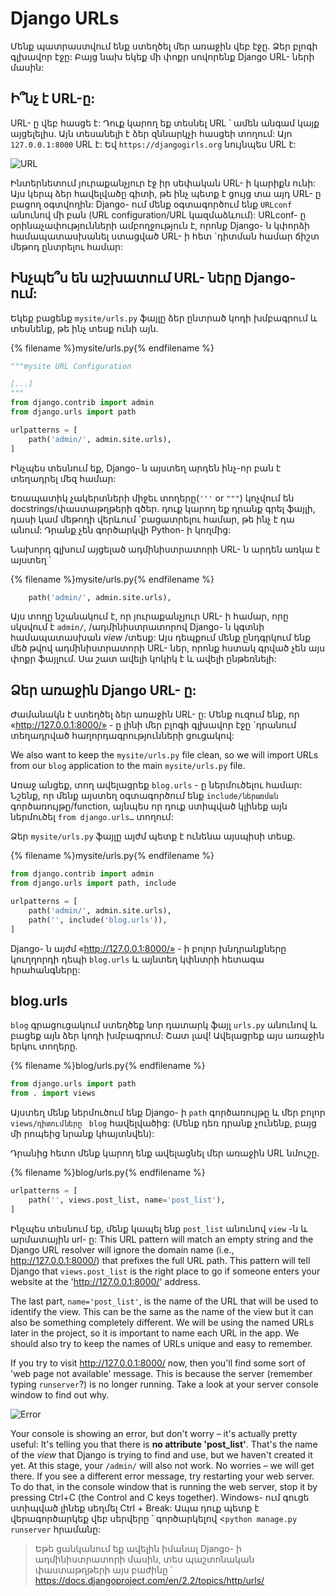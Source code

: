 # Django URLs

Մենք պատրաստվում ենք ստեղծել մեր առաջին վեբ էջը. Ձեր բլոգի գլխավոր էջը: Բայց նախ եկեք մի փոքր սովորենք Django URL- ների մասին:

## Ի՞նչ է URL-ը:

URL- ը վեբ հասցե է: Դուք կարող եք տեսնել URL ՝ ամեն անգամ կայք այցելելիս. Այն տեսանելի է ձեր զննարկչի հասցեի տողում: Այո `127.0.0.1:8000` URL է: Եվ `https://djangogirls.org` նույնպես URL է:

![URL](images/url.png)

Ինտերնետում յուրաքանչյուր էջ իր սեփական URL- ի կարիքն ունի: Այս կերպ ձեր հավելվածը գիտի, թե ինչ պետք է ցույց տա այդ URL- ը բացող օգտվողին: Django- ում մենք օգտագործում ենք `URLconf` անունով մի բան (URL configuration/URL կազմաձևում): URLconf- ը օրինաչափությունների ամբողջություն է, որոնք Django- ն կփորձի համապատասխանել ստացված URL- ի հետ `դիտման համար ճիշտ մեթոդ ընտրելու համար:

## Ինչպե՞ս են աշխատում URL- ները Django- ում:

Եկեք բացենք `mysite/urls.py` ֆայլը ձեր ընտրած կոդի խմբագրում և տեսնենք, թե ինչ տեսք ունի այն.

{% filename %}mysite/urls.py{% endfilename %}

```python
"""mysite URL Configuration

[...]
"""
from django.contrib import admin
from django.urls import path

urlpatterns = [
    path('admin/', admin.site.urls),
]
```

Ինչպես տեսնում եք, Django- ն այստեղ արդեն ինչ-որ բան է տեղադրել մեզ համար:

Եռապատիկ չակերտների միջեւ տողերը(`'''` or `"""`) կոչվում են docstrings/փաստաթղթերի գծեր. դուք կարող եք դրանք գրել ֆայլի, դասի կամ մեթոդի վերևում `բացատրելու համար, թե ինչ է դա անում: Դրանք չեն գործարկվի Python- ի կողմից:

Նախորդ գլխում այցելած ադմինիստրատորի URL- ն արդեն առկա է այստեղ ՝

{% filename %}mysite/urls.py{% endfilename %}

```python
    path('admin/', admin.site.urls),
```

Այս տողը նշանակում է, որ յուրաքանչյուր URL- ի համար, որը սկսվում է `admin/`, /ադմինիստրատորով Django- ն կգտնի համապատասխան *view* /տեսք: Այս դեպքում մենք ընդգրկում ենք մեծ թվով ադմինիստրատորի URL- ներ, որոնք հստակ գրված չեն այս փոքր ֆայլում. Սա շատ ավելի կոկիկ է և ավելի ընթեռնելի:

## Ձեր առաջին Django URL- ը:

Ժամանակն է ստեղծել ձեր առաջին URL- ը: Մենք ուզում ենք, որ «http://127.0.0.1:8000/» - ը լինի մեր բլոգի գլխավոր էջը `դրանում տեղադրված հաղորդագրությունների ցուցակով:

We also want to keep the `mysite/urls.py` file clean, so we will import URLs from our `blog` application to the main `mysite/urls.py` file.

Առաջ անցեք, տող ավելացրեք `blog.urls` - ը ներմուծելու համար: Նշենք, որ մենք այստեղ օգտագործում ենք `include/ներառման` գործառույթը/function, այնպես որ դուք ստիպված կլինեք այն ներմուծել `from django.urls…` տողում:

Ձեր `mysite/urls.py` ֆայլը այժմ պետք է ունենա այսպիսի տեսք.

{% filename %}mysite/urls.py{% endfilename %}

```python
from django.contrib import admin
from django.urls import path, include

urlpatterns = [
    path('admin/', admin.site.urls),
    path('', include('blog.urls')),
]
```

Django- ն այժմ «http://127.0.0.1:8000/» - ի բոլոր խնդրանքները կուղղորդի դեպի `blog.urls` և այնտեղ կփնտրի հետագա հրահանգները:

## blog.urls

`blog` գրացուցակում ստեղծեք նոր դատարկ ֆայլ `urls.py` անունով և բացեք այն ձեր կոդի խմբագրում: Շատ լավ! Ավելացրեք այս առաջին երկու տողերը.

{% filename %}blog/urls.py{% endfilename %}

```python
from django.urls import path
from . import views
```

Այստեղ մենք ներմուծում ենք Django- ի `path` գործառույթը և մեր բոլոր `views/դիտումները ` `blog` հավելվածից: (Մենք դեռ դրանք չունենք, բայց մի րոպեից նրանք կհայտնվեն):

Դրանից հետո մենք կարող ենք ավելացնել մեր առաջին URL նմուշը.

{% filename %}blog/urls.py{% endfilename %}

```python
urlpatterns = [
    path('', views.post_list, name='post_list'),
]
```

Ինչպես տեսնում եք, մենք կապել ենք `post_list` անունով `view` -ն և արմատային url- ը: This URL pattern will match an empty string and the Django URL resolver will ignore the domain name (i.e., http://127.0.0.1:8000/) that prefixes the full URL path. This pattern will tell Django that `views.post_list` is the right place to go if someone enters your website at the 'http://127.0.0.1:8000/' address.

The last part, `name='post_list'`, is the name of the URL that will be used to identify the view. This can be the same as the name of the view but it can also be something completely different. We will be using the named URLs later in the project, so it is important to name each URL in the app. We should also try to keep the names of URLs unique and easy to remember.

If you try to visit http://127.0.0.1:8000/ now, then you'll find some sort of 'web page not available' message. This is because the server (remember typing `runserver`?) is no longer running. Take a look at your server console window to find out why.

![Error](images/error1.png)

Your console is showing an error, but don't worry – it's actually pretty useful: It's telling you that there is **no attribute 'post_list'**. That's the name of the *view* that Django is trying to find and use, but we haven't created it yet. At this stage, your `/admin/` will also not work. No worries – we will get there. If you see a different error message, try restarting your web server. To do that, in the console window that is running the web server, stop it by pressing Ctrl+C (the Control and C keys together). Windows- ում գուցե ստիպված լինեք սեղմել Ctrl + Break: Ապա դուք պետք է վերագործարկեք վեբ սերվերը ՝ գործարկելով <`python manage.py runserver` հրամանը:

> Եթե ​​ցանկանում եք ավելին իմանալ Django- ի ադմինիստրատորի մասին, տես պաշտոնական փաստաթղթերի այս բաժինը ՝ https://docs.djangoproject.com/en/2.2/topics/http/urls/